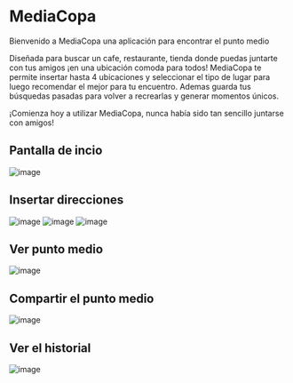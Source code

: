 # MediaCopa

Bienvenido a MediaCopa una aplicación para encontrar el punto medio

Diseñada para buscar un cafe, restaurante, tienda donde puedas juntarte con tus amigos ¡en una ubicación comoda para todos! MediaCopa te permite insertar hasta 4 ubicaciones y  seleccionar el tipo de lugar  para luego recomendar el mejor para tu encuentro. Ademas guarda tus búsquedas pasadas para volver a recrearlas y generar momentos únicos.

¡Comienza hoy a utilizar MediaCopa, nunca había sido tan sencillo juntarse con amigos!

## Pantalla de incio
![image](https://github.com/UTN-FRBA-Mobile/MediaCopa/assets/62357337/783ce51e-5eec-4627-8e5a-6af6ec14c705)

## Insertar direcciones

![image](https://github.com/UTN-FRBA-Mobile/MediaCopa/assets/62357337/e4a5eea6-d11b-4269-99f8-67ae3c4d5869)
![image](https://github.com/UTN-FRBA-Mobile/MediaCopa/assets/62357337/a268145e-0803-4363-bf51-59227521765a)
![image](https://github.com/UTN-FRBA-Mobile/MediaCopa/assets/62357337/9744cd79-f838-43f2-866a-ba38fbee740d)

## Ver punto medio
![image](https://github.com/UTN-FRBA-Mobile/MediaCopa/assets/62357337/e128d22e-0028-4cb4-bf8d-fdfd23a11dbe)

## Compartir el punto medio
![image](https://github.com/UTN-FRBA-Mobile/MediaCopa/assets/62357337/95b8fac3-21c9-4d4e-b519-d3d896d14a6f)

## Ver el historial
![image](https://github.com/UTN-FRBA-Mobile/MediaCopa/assets/62357337/9463895e-8f25-49fd-bb9b-a9bf59fb5444)




